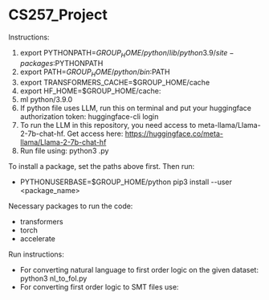 # CS257_Project

Instructions:
1. export PYTHONPATH=$GROUP_HOME/python/lib/python3.9/site-packages:$PYTHONPATH
2. export PATH=$GROUP_HOME/python/bin:$PATH
3. export TRANSFORMERS_CACHE=$GROUP_HOME/cache
4. export HF_HOME=$GROUP_HOME/cache:
5. ml python/3.9.0
6. If python file uses LLM, run this on terminal and put your huggingface authorization token: huggingface-cli login
7. To run the LLM in this repository, you need access to meta-llama/Llama-2-7b-chat-hf. Get access here: https://huggingface.co/meta-llama/Llama-2-7b-chat-hf 
8. Run file using:
    python3 <filename>.py <args>

To install a package, set the paths above first. Then run:
- PYTHONUSERBASE=$GROUP_HOME/python pip3 install --user <package_name>

Necessary packages to run the code:
- transformers
- torch
- accelerate

Run instructions:
- For converting natural language to first order logic on the given dataset: python3 nl_to_fol.py
- For converting first order logic to SMT files use: 


